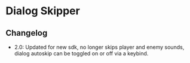 # Dialog Skipper

## Changelog
- 2.0: Updated for new sdk, no longer skips player and enemy sounds, dialog autoskip can be toggled on or off via a keybind.